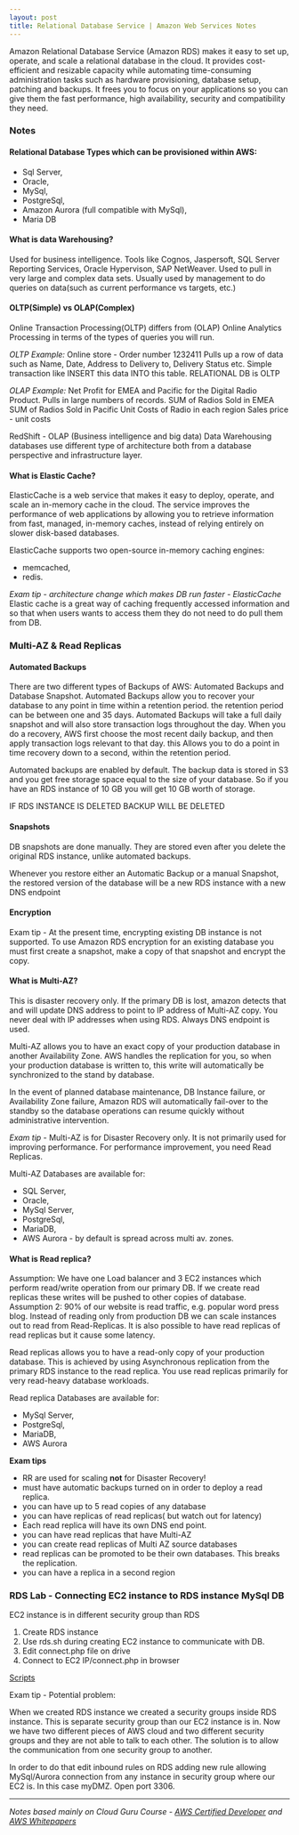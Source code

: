 ```yaml
---
layout: post
title: Relational Database Service | Amazon Web Services Notes 
---
```

Amazon Relational Database Service (Amazon RDS) makes it easy to set up, operate, and scale a relational database in the cloud. It provides cost-efficient and resizable capacity while automating time-consuming administration tasks such as hardware provisioning, database setup, patching and backups. It frees you to focus on your applications so you can give them the fast performance, high availability, security and compatibility they need.

### Notes
#### Relational Database Types which can be provisioned within AWS:

- Sql Server, 
- Oracle, 
- MySql, 
- PostgreSql, 
- Amazon Aurora (full compatible with MySql), 
- Maria DB

#### What is data Warehousing?

Used for business intelligence. Tools like Cognos, Jaspersoft, SQL Server Reporting Services, Oracle Hypervison, SAP NetWeaver. 
Used to pull in very large and complex data sets. Usually used by management to do queries on data(such as current performance vs targets, etc.) 

#### OLTP(Simple) vs OLAP(Complex)

Online Transaction Processing(OLTP) differs from (OLAP) Online Analytics Processing in terms of the types of queries you will run. 

*OLTP Example:*
Online store - Order number 1232411 
Pulls up a row of data such as Name, Date, Address to Delivery to, Delivery Status etc. Simple transaction like INSERT this data INTO this table. RELATIONAL DB is OLTP

*OLAP Example:*
Net Profit for EMEA and Pacific for the Digital Radio Product. Pulls in large numbers of records.
SUM of Radios Sold in EMEA
SUM of Radios Sold in Pacific
Unit Costs of Radio in each region
Sales price - unit costs

RedShift - OLAP (Business intelligence and big data)
Data Warehousing databases use different type of architecture both from a database perspective and infrastructure layer. 

#### What is Elastic Cache?

ElasticCache is a web service that makes it easy to deploy, operate, and scale an in-memory cache in the cloud. The service improves the performance of web applications by allowing you to retrieve information from fast, managed, in-memory caches, instead of relying entirely on slower disk-based databases. 

ElasticCache supports two open-source in-memory caching engines:
- memcached,
- redis.

*Exam tip - architecture change which makes DB run faster - ElasticCache*
Elastic cache is a great way of caching frequently accessed information and so that when users wants to access them they do not need to do pull them from DB.

### Multi-AZ & Read Replicas

#### Automated Backups

There are two different types of Backups of AWS: Automated Backups and Database Snapshot.
Automated Backups allow you to recover your database to any point in time within a retention period. the retention period can be between one and 35 days. Automated Backups will take a full daily snapshot and will also store transaction logs throughout the day. When you do a recovery, AWS first choose the most recent daily backup, and then apply transaction logs relevant to that day. this Allows you to do a point in time recovery down to a second, within the retention period. 

Automated backups are enabled by default. The backup data is stored in S3 and you get free storage space equal to the size of your database. So if you have an RDS instance of 10 GB you will get 10 GB worth of storage. 

IF RDS INSTANCE IS DELETED BACKUP WILL BE DELETED

#### Snapshots

DB snapshots are done manually. They are stored even after you delete the original RDS instance, unlike automated backups. 

Whenever you restore either an Automatic Backup or a manual Snapshot, the restored version of the database will be a new RDS instance with a new DNS endpoint 

#### Encryption

Exam tip - At the present time, encrypting existing DB instance is not supported. To use Amazon RDS encryption for an existing database you must first create a snapshot, make a copy of that snapshot and encrypt the copy.

#### What is Multi-AZ?

This is disaster recovery only. If the primary DB is lost, amazon detects that and will update DNS address to point to IP address of Multi-AZ copy.
You never deal with IP addresses when using RDS. Always DNS endpoint is used. 

Multi-AZ allows you to have an exact copy of your production database in another Availability Zone. AWS handles the replication for you, so when your production database is written to, this write will automatically be synchronized to the stand by database. 

In the event of planned database maintenance, DB Instance failure, or Availability Zone failure, Amazon RDS will automatically fail-over to the standby so the database operations can resume quickly without administrative intervention. 
 
*Exam tip* - Multi-AZ is for Disaster Recovery only. It is not primarily used for improving performance. For performance improvement, you need Read Replicas. 

Multi-AZ Databases are available for:

- SQL Server, 
- Oracle, 
- MySql Server, 
- PostgreSql,
- MariaDB,
- AWS Aurora - by default is spread across multi av. zones.

#### What is Read replica?

Assumption: We have one Load balancer and 3 EC2 instances which perform read/write operation from our primary DB.
If we create read replicas these writes will be pushed to other copies of database. 
Assumption 2: 90% of our website is read traffic, e.g. popular word press blog. 
Instead of reading only from production DB we can scale instances out to read from Read-Replicas. It is also possible to have read replicas of read replicas but it cause some latency. 

Read replicas allows you to have a read-only copy of your production database. This is achieved by using Asynchronous replication from the primary RDS instance to the read replica. You use read replicas primarily for very read-heavy database workloads. 

Read replica Databases are available for:

- MySql Server, 
- PostgreSql,
- MariaDB,
- AWS Aurora

**Exam tips** 
- RR are used for scaling **not** for Disaster Recovery!
- must have automatic backups turned on in order to deploy a read replica. 
- you can have up to 5 read copies of any database
- you can have replicas of read replicas( but watch out for latency)
- Each read replica will have its own DNS end point. 
- you can have read replicas that have Multi-AZ
- you can create read replicas of Multi AZ source databases
- read replicas can be promoted to be their own databases. This breaks the replication.
- you can have a replica in a second region

### RDS Lab - Connecting EC2 instance to RDS instance MySql DB
EC2 instance is in different security group than RDS

1. Create RDS instance
2. Use rds.sh during creating EC2 instance to communicate with DB.
3. Edit connect.php file on drive
4. Connect to EC2 IP/connect.php in browser

[Scripts](https://github.com/vmaaik/aws-demo/tree/master/scripts)

Exam tip - Potential problem:

When we created RDS instance we created a security groups inside RDS instance. This is separate security group than our EC2 instance is in. Now we have two different pieces of AWS cloud and two different security groups and they are not able to talk to each other. The solution is to allow the communication from one security group to another. 

In order to do that edit inbound rules on RDS adding new rule allowing MySql/Aurora connection from any instance in security group where our EC2 is. In this case myDMZ.
Open port 3306.  

------------
*Notes based mainly on Cloud Guru Course - [AWS Certified Developer](https://acloud.guru/learn/aws-certified-developer-associate-june-2018) and [AWS Whitepapers](https://aws.amazon.com/whitepapers/)*

